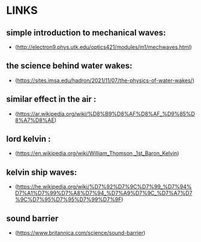 # LINKS

## simple introduction to mechanical waves:
- (http://electron9.phys.utk.edu/optics421/modules/m1/mechwaves.html)

## the science behind water wakes:
- (https://sites.imsa.edu/hadron/2021/11/07/the-physics-of-water-wakes/)

## similar effect in the air :
- (https://ar.wikipedia.org/wiki/%D8%B9%D8%AF%D8%AF_%D9%85%D8%A7%D8%AE)

## lord kelvin :
- (https://en.wikipedia.org/wiki/William_Thomson,_1st_Baron_Kelvin)

## kelvin ship waves:
- (https://he.wikipedia.org/wiki/%D7%92%D7%9C%D7%99_%D7%94%D7%A1%D7%99%D7%A8%D7%94_%D7%A9%D7%9C_%D7%A7%D7%9C%D7%95%D7%95%D7%99%D7%9F)
 ## sound barrier
- (https://www.britannica.com/science/sound-barrier)
